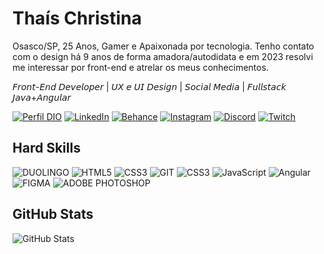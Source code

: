 # Thaís Christina
Osasco/SP, 25 Anos, Gamer e Apaixonada por tecnologia.
Tenho contato com o design há 9 anos de forma amadora/autodidata 
e em 2023 resolvi me interessar por front-end e atrelar
 os meus conhecimentos.


 𝘍𝘳𝘰𝘯𝘵-𝘌𝘯𝘥 𝘋𝘦𝘷𝘦𝘭𝘰𝘱𝘦𝘳 | 𝘜𝘟 𝘦 𝘜𝘐 𝘋𝘦𝘴𝘪𝘨𝘯 | 𝘚𝘰𝘤𝘪𝘢𝘭 𝘔𝘦𝘥𝘪𝘢 | 𝘍𝘶𝘭𝘭𝘴𝘵𝘢𝘤𝘬 𝘑𝘢𝘷𝘢+𝘈𝘯𝘨𝘶𝘭𝘢𝘳

[![Perfil DIO](https://img.shields.io/badge/-DIO-000?style=for-the-badge&logoColor=660ec6)](https://www.dio.me/users/taah_98) [![LinkedIn](https://img.shields.io/badge/LinkedIn-000?style=for-the-badge&logo=linkedin&logoColor=660ec6)](https://www.linkedin.com/in/thaispimentel/) [![Behance](https://img.shields.io/badge/Behance-000?style=for-the-badge&logo=Behance&logoColor=660ec6)](https://www.behance.net/athaischristina/)
[![Instagram](https://img.shields.io/badge/Instagram-000?style=for-the-badge&logo=instagram&logoColor=660ec6)](https://www.instagram.com/athaischristina/)  [![Discord](https://img.shields.io/badge/Discord-000?style=for-the-badge&logo=discord&logoColor=660ec6)](https://www.discord.com/in/jogatinah/) [![Twitch](https://img.shields.io/badge/Twitch-000?style=for-the-badge&logo=twitch&logoColor=660ec6)](https://www.twitch.tv/jogatinah)

## Hard Skills
![DUOLINGO](https://img.shields.io/badge/DUOLINGO-000?style=for-the-badge&logo=DUOLINGO) ![HTML5](https://img.shields.io/badge/HTML5-000?style=for-the-badge&logo=html5) ![CSS3](https://img.shields.io/badge/CSS3-000?style=for-the-badge&logo=css3&logoColor=264CE4) ![GIT](https://img.shields.io/badge/GIT-000?style=for-the-badge&logo=git) ![CSS3](https://img.shields.io/badge/CSS3-000?style=for-the-badge&logo=css3&logoColor=264CE4) ![JavaScript](https://img.shields.io/badge/JavaScript-000?style=for-the-badge&logo=javascript) ![Angular](https://img.shields.io/badge/Angular-000?style=for-the-badge&logo=angular&logoColor=C3002F) ![FIGMA](https://img.shields.io/badge/FIGMA-000?style=for-the-badge&logo=figma&logoColor=ef16c5)
![ADOBE PHOTOSHOP](https://img.shields.io/badge/PHOTOSHOP-000?style=for-the-badge&logo=ADOBEPHOTOSHOP) 


## GitHub Stats
![GitHub Stats](https://github-readme-stats.vercel.app/api?username=athaischristina&theme=transparent&bg_color=000&border_color=660ec6&show_icons=true&icon_color=660ec6&title_color=660ec6&text_color=FFF)


